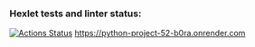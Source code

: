 ### Hexlet tests and linter status:
[![Actions Status](https://github.com/orcworker1/python-project-52/actions/workflows/hexlet-check.yml/badge.svg)](https://github.com/orcworker1/python-project-52/actions)
https://python-project-52-b0ra.onrender.com
